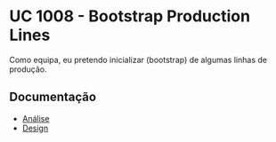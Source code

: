 # UC 1008 - Bootstrap Production Lines #

Como equipa, eu pretendo inicializar (bootstrap) de algumas linhas de produção.

## Documentação ##

* [Análise](BootstrapProductionLines-ANALYSIS.md)
* [Design](BootstrapProductionLines-DESIGN.md)